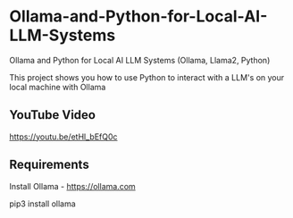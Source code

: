# Ollama-and-Python-for-Local-AI-LLM-Systems
Ollama and Python for Local AI LLM Systems (Ollama, Llama2, Python)

This project shows you how to use Python to interact with a LLM's on your local machine with Ollama

## YouTube Video

https://youtu.be/etHl_bEfQ0c

## Requirements
Install Ollama - https://ollama.com

pip3 install ollama

